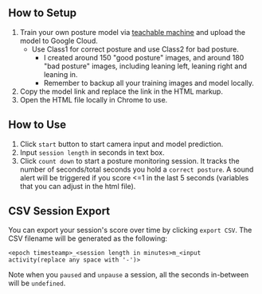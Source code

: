 ## How to Setup
1. Train your own posture model via [teachable machine](https://teachablemachine.withgoogle.com/train/pose) and upload the model to Google Cloud.
    - Use Class1 for correct posture and use Class2 for bad posture.
      - I created around 150 "good posture" images, and around 180 "bad posture" images, including leaning left, leaning right and leaning in.
      - Remember to backup all your training images and model locally.
2. Copy the model link and replace the link in the HTML markup.
3. Open the HTML file locally in Chrome to use.

## How to Use

1. Click `start` button to start camera input and model prediction.
2. Input `session length` in seconds in text box.
3. Click `count down` to start a posture monitoring session. It tracks the number of seconds/total seconds you hold a `correct posture`. A sound alert will be triggered if you score <=1 in the last 5 seconds (variables that you can adjust in the html file).

## CSV Session Export
You can export your session's score over time by clicking `export CSV`. The CSV filename will be generated as the following:

```
<epoch timesteamp>_<session length in minutes>m_<input activity(replace any space with '-')>
```

Note when you `paused` and `unpause` a session, all the seconds in-between will be `undefined`.
